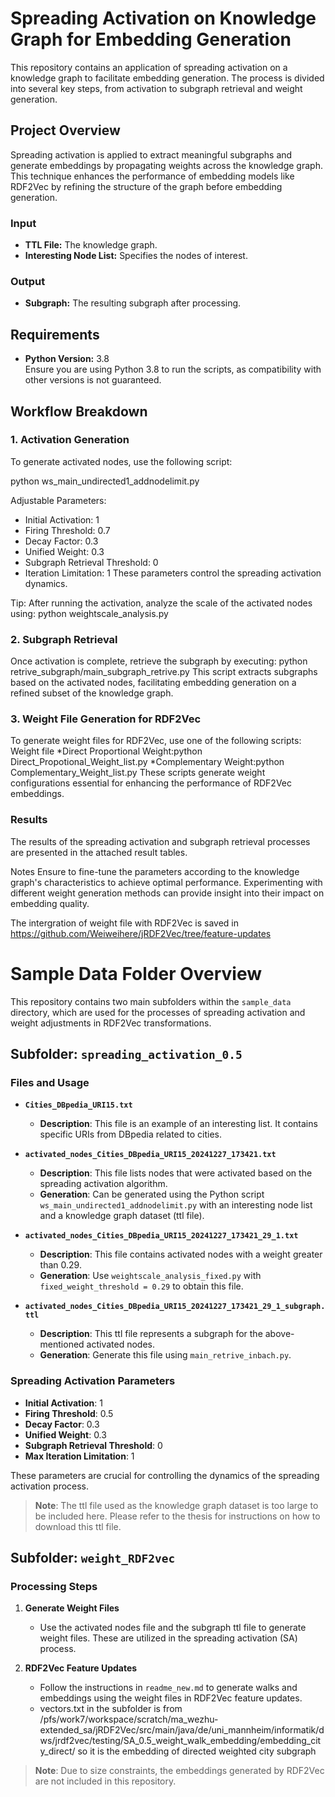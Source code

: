 # Spreading Activation on Knowledge Graph for Embedding Generation
This repository contains an application of spreading activation on a knowledge graph to facilitate embedding generation. The process is divided into several key steps, from activation to subgraph retrieval and weight generation.

## Project Overview
Spreading activation is applied to extract meaningful subgraphs and generate embeddings by propagating weights across the knowledge graph. This technique enhances the performance of embedding models like RDF2Vec by refining the structure of the graph before embedding generation.
### Input
- **TTL File:** The knowledge graph.
- **Interesting Node List:** Specifies the nodes of interest.

### Output
- **Subgraph:** The resulting subgraph after processing.

## Requirements

- **Python Version:** 3.8  
Ensure you are using Python 3.8 to run the scripts, as compatibility with other versions is not guaranteed.

## Workflow Breakdown

### 1. Activation Generation
To generate activated nodes, use the following script:

python ws_main_undirected1_addnodelimit.py

Adjustable Parameters:
* Initial Activation: 1
* Firing Threshold: 0.7
* Decay Factor: 0.3
* Unified Weight: 0.3
* Subgraph Retrieval Threshold: 0
* Iteration Limitation: 1
These parameters control the spreading activation dynamics.

Tip:
After running the activation, analyze the scale of the activated nodes using: python weightscale_analysis.py

### 2. Subgraph Retrieval
Once activation is complete, retrieve the subgraph by executing:
python retrive_subgraph/main_subgraph_retrive.py
This script extracts subgraphs based on the activated nodes, facilitating embedding generation on a refined subset of the knowledge graph.

### 3. Weight File Generation for RDF2Vec
To generate weight files for RDF2Vec, use one of the following scripts:
Weight file
   *Direct Proportional Weight:python Direct_Propotional_Weight_list.py
   *Complementary Weight:python Complementary_Weight_list.py
These scripts generate weight configurations essential for enhancing the performance of RDF2Vec embeddings.

### Results
The results of the spreading activation and subgraph retrieval processes are presented in the attached result tables.

Notes
Ensure to fine-tune the parameters according to the knowledge graph's characteristics to achieve optimal performance.
Experimenting with different weight generation methods can provide insight into their impact on embedding quality.

The intergration of weight file with RDF2Vec is saved in https://github.com/Weiweihere/jRDF2Vec/tree/feature-updates

# Sample Data Folder Overview

This repository contains two main subfolders within the `sample_data` directory, which are used for the processes of spreading activation and weight adjustments in RDF2Vec transformations.

## Subfolder: `spreading_activation_0.5`

### Files and Usage

- **`Cities_DBpedia_URI15.txt`**
  - **Description**: This file is an example of an interesting list. It contains specific URIs from DBpedia related to cities.

- **`activated_nodes_Cities_DBpedia_URI15_20241227_173421.txt`**
  - **Description**: This file lists nodes that were activated based on the spreading activation algorithm.
  - **Generation**: Can be generated using the Python script `ws_main_undirected1_addnodelimit.py` with an interesting node list and a knowledge graph dataset (ttl file).

- **`activated_nodes_Cities_DBpedia_URI15_20241227_173421_29_1.txt`**
  - **Description**: This file contains activated nodes with a weight greater than 0.29.
  - **Generation**: Use `weightscale_analysis_fixed.py` with `fixed_weight_threshold = 0.29` to obtain this file.

- **`activated_nodes_Cities_DBpedia_URI15_20241227_173421_29_1_subgraph.ttl`**
  - **Description**: This ttl file represents a subgraph for the above-mentioned activated nodes.
  - **Generation**: Generate this file using `main_retrive_inbach.py`.

### Spreading Activation Parameters

- **Initial Activation**: 1
- **Firing Threshold**: 0.5
- **Decay Factor**: 0.3
- **Unified Weight**: 0.3
- **Subgraph Retrieval Threshold**: 0
- **Max Iteration Limitation**: 1

These parameters are crucial for controlling the dynamics of the spreading activation process.

> **Note**: The ttl file used as the knowledge graph dataset is too large to be included here. Please refer to the thesis for instructions on how to download this ttl file.

## Subfolder: `weight_RDF2vec`

### Processing Steps

1. **Generate Weight Files**
   - Use the activated nodes file and the subgraph ttl file to generate weight files. These are utilized in the spreading activation (SA) process.

2. **RDF2Vec Feature Updates**
   - Follow the instructions in `readme_new.md` to generate walks and embeddings using the weight files in RDF2Vec feature updates.
   - vectors.txt in the subfolder is from /pfs/work7/workspace/scratch/ma_wezhu-extended_sa/jRDF2Vec/src/main/java/de/uni_mannheim/informatik/dws/jrdf2vec/testing/SA_0.5_weight_walk_embedding/embedding_city_direct/ so it is the embedding of directed weighted city subgraph

> **Note**: Due to size constraints, the embeddings generated by RDF2Vec are not included in this repository.

